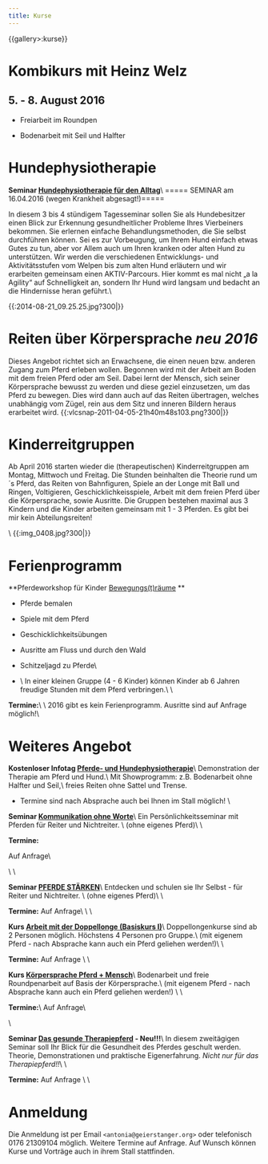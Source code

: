 ```yaml
---
title: Kurse
---
```


{{gallery>:kurse}}


# Kombikurs mit Heinz Welz

## 5. - 8. August 2016


*  Freiarbeit im Roundpen

*  Bodenarbeit mit Seil und Halfter

# Hundephysiotherapie

**Seminar [Hundephysiotherapie für den Alltag](/kurse/Hunde)**\\
 ===== SEMINAR am 16.04.2016 (wegen Krankheit abgesagt!)=====

In diesem 3 bis 4 stündigem Tagesseminar sollen Sie als Hundebesitzer einen Blick zur Erkennung gesundheitlicher Probleme Ihres Vierbeiners bekommen.
 Sie erlernen einfache Behandlungsmethoden, die Sie selbst durchführen können.
Sei es zur Vorbeugung, um Ihrem Hund einfach etwas Gutes zu tun, aber vor Allem auch um Ihren kranken oder alten Hund zu unterstützen. Wir werden die verschiedenen Entwicklungs- und Aktivitätsstufen vom Welpen bis zum alten Hund erläutern und wir erarbeiten gemeinsam einen AKTIV-Parcours. Hier kommt es mal nicht „a la Agility“ auf Schnelligkeit an, sondern Ihr Hund wird langsam und bedacht an die
Hindernisse heran geführt.\\
 
 

{{:2014-08-21_09.25.25.jpg?300|}}

# Reiten über Körpersprache *neu 2016*

Dieses Angebot richtet sich an Erwachsene, die einen neuen bzw. anderen Zugang zum Pferd erleben wollen. Begonnen wird mit der Arbeit am Boden mit dem freien Pferd oder am Seil. Dabei lernt der Mensch, sich seiner Körpersprache bewusst zu werden und diese geziel einzusetzen, um das Pferd zu bewegen. Dies wird dann auch auf das Reiten übertragen, welches unabhängig vom Zügel, rein aus dem Sitz und inneren Bildern heraus erarbeitet wird.
{{:vlcsnap-2011-04-05-21h40m48s103.png?300|}}
# Kinderreitgruppen 

Ab April 2016 starten wieder die (therapeutischen) Kinderreitgruppen am Montag, Mittwoch und Freitag. Die Stunden beinhalten die Theorie rund um´s Pferd, das Reiten von Bahnfiguren, Spiele an der Longe mit Ball und Ringen, Voltigieren, Geschicklichkeisspiele, Arbeit mit dem freien Pferd über die Körpersprache, sowie Ausritte.
Die Gruppen bestehen maximal aus 3 Kindern und die Kinder arbeiten gemeinsam mit 1 - 3 Pferden. Es gibt bei mir kein Abteilungsreiten!


\\
{{:img_0408.jpg?300|}}
# Ferienprogramm

**Pferdeworkshop für Kinder [Bewegungs(t)räume](/kurse/Pferdeworkshop)
** 

*  Pferde bemalen

*  Spiele mit dem Pferd

*  Geschicklichkeitsübungen

*  Ausritte am Fluss und durch den Wald

*  Schitzeljagd zu Pferde\\

*  \\
In einer kleinen Gruppe (4 - 6 Kinder) können Kinder ab 6 Jahren freudige Stunden mit dem Pferd verbringen.\\
\\

 **Termine:**\\
\\
 2016 gibt es kein Ferienprogramm. Ausritte sind auf Anfrage möglich!\\

# Weiteres Angebot

**Kostenloser Infotag [Pferde- und Hundephysiotherapie](/kurse/infotag)**\\
Demonstration der Therapie am Pferd und Hund.\\
Mit Showprogramm: z.B. Bodenarbeit ohne Halfter und Seil,\\
freies Reiten ohne Sattel und Trense. 

*  Termine sind nach Absprache auch bei Ihnen im Stall möglich!
\\

**Seminar [Kommunikation ohne Worte](/kurse/Kommunikation)**\\
Ein Persönlichkeitsseminar mit Pferden für Reiter und Nichtreiter. \\
(ohne eigenes Pferd)\\
\\

**Termine:**

 Auf Anfrage\\

\\
\\

**Seminar [PFERDE STÄRKEN](/kurse/Ps)**\\
Entdecken und schulen sie Ihr Selbst - für Reiter und Nichtreiter. \\
(ohne eigenes Pferd)\\
\\

**Termine:**
 Auf Anfrage\\
\\
\\

**Kurs [Arbeit mit der Doppellonge (Basiskurs I)](/kurse/Doppellonge)**\\
Doppellongenkurse sind ab 2 Personen möglich. Höchstens 4 Personen pro Gruppe.\\
(mit eigenem Pferd - nach Absprache kann auch ein Pferd geliehen werden!)\\
\\

**Termine:**
Auf Anfrage
\\
\\

**Kurs [Körpersprache Pferd + Mensch](/kurse/Körpersprache)**\\
Bodenarbeit und freie Roundpenarbeit auf Basis der Körpersprache.\\
(mit eigenem Pferd - nach Absprache kann auch ein Pferd geliehen werden!)
\\
\\

 **Termine:**\\
 Auf Anfrage\\

\\

**Seminar [Das gesunde Therapiepferd](/kurse/Therapiepferd) - Neu!!!**\\
In diesem zweitägigen Seminar soll Ihr Blick für die Gesundheit des Pferdes geschult werden.  Theorie, Demonstrationen und praktische Eigenerfahrung. *Nicht nur für das Therapiepferd!!*\\
\\

 **Termine:**
Auf Anfrage
\\
 \\
#  Anmeldung

Die Anmeldung ist  per Email `<antonia@geierstanger.org>` oder telefonisch 0176 21309104 möglich. Weitere Termine auf Anfrage. Auf Wunsch können Kurse und Vorträge auch in ihrem Stall stattfinden.
